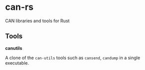 # can-rs

CAN libraries and tools for Rust

## Tools

**canutils**

A clone of the `can-utils` tools such as `cansend`, `candump` in a single executable.
